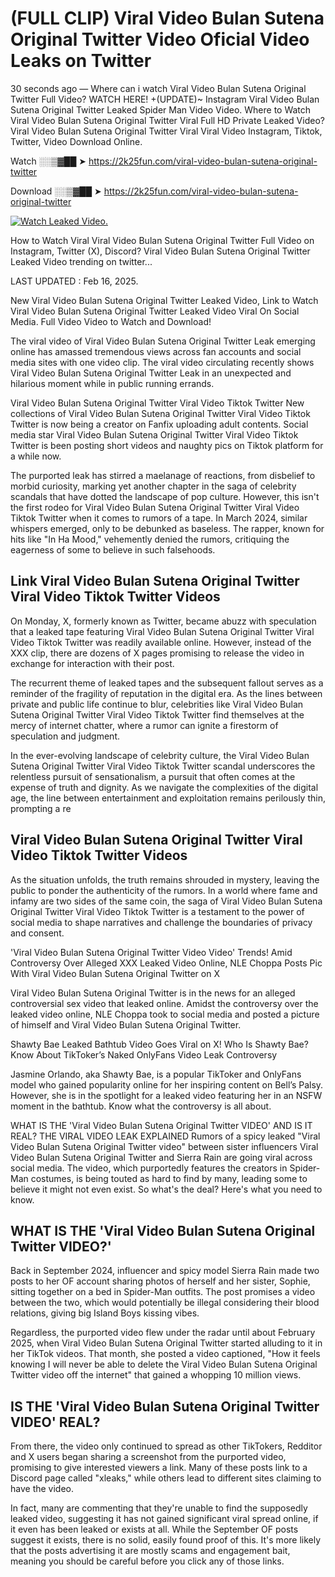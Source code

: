 # (FULL CLIP) Viral Video Bulan Sutena Original Twitter Video Oficial Video Leaks on Twitter

30 seconds ago — Where can i watch Viral Video Bulan Sutena Original Twitter Full Video? WATCH HERE! +(UPDATE)~ Instagram Viral Video Bulan Sutena Original Twitter Leaked Spider Man Video Video. Where to Watch Viral Video Bulan Sutena Original Twitter Viral Full HD Private Leaked Video? Viral Video Bulan Sutena Original Twitter Viral Viral Video Instagram, Tiktok, Twitter, Video Download Online.

Watch ░░▒▓██ ➤ https://2k25fun.com/viral-video-bulan-sutena-original-twitter

Download ░░▒▓██ ➤ https://2k25fun.com/viral-video-bulan-sutena-original-twitter

[![Watch Leaked Video.](https://miro.medium.com/v2/resize:fit:828/format:webp/1*cilzJN44JGOrTw9NJCrNHA.gif "Watch Leaked Video")](https://2k25fun.com/viral-video-bulan-sutena-original-twitter)

How to Watch Viral Viral Video Bulan Sutena Original Twitter Full Video on Instagram, Twitter (X), Discord? Viral Video Bulan Sutena Original Twitter Leaked Video trending on twitter...

LAST UPDATED : Feb 16, 2025.

New Viral Video Bulan Sutena Original Twitter Leaked Video, Link to Watch Viral Video Bulan Sutena Original Twitter Leaked Video Viral On Social Media. Full Video Video to Watch and Download!

The viral video of Viral Video Bulan Sutena Original Twitter Leak emerging online has amassed tremendous views across fan accounts and social media sites with one video clip. The viral video circulating recently shows Viral Video Bulan Sutena Original Twitter Leak in an unexpected and hilarious moment while in public running errands.

Viral Video Bulan Sutena Original Twitter Viral Video Tiktok Twitter New collections of Viral Video Bulan Sutena Original Twitter Viral Video Tiktok Twitter is now being a creator on Fanfix uploading adult contents. Social media star Viral Video Bulan Sutena Original Twitter Viral Video Tiktok Twitter is been posting short videos and naughty pics on Tiktok platform for a while now.

The purported leak has stirred a maelanage of reactions, from disbelief to morbid curiosity, marking yet another chapter in the saga of celebrity scandals that have dotted the landscape of pop culture. However, this isn't the first rodeo for Viral Video Bulan Sutena Original Twitter Viral Video Tiktok Twitter when it comes to rumors of a tape. In March 2024, similar whispers emerged, only to be debunked as baseless. The rapper, known for hits like "In Ha Mood," vehemently denied the rumors, critiquing the eagerness of some to believe in such falsehoods.

## Link Viral Video Bulan Sutena Original Twitter Viral Video Tiktok Twitter Videos

On Monday, X, formerly known as Twitter, became abuzz with speculation that a leaked tape featuring Viral Video Bulan Sutena Original Twitter Viral Video Tiktok Twitter was readily available online. However, instead of the XXX clip, there are dozens of X pages promising to release the video in exchange for interaction with their post.

The recurrent theme of leaked tapes and the subsequent fallout serves as a reminder of the fragility of reputation in the digital era. As the lines between private and public life continue to blur, celebrities like Viral Video Bulan Sutena Original Twitter Viral Video Tiktok Twitter find themselves at the mercy of internet chatter, where a rumor can ignite a firestorm of speculation and judgment.

In the ever-evolving landscape of celebrity culture, the Viral Video Bulan Sutena Original Twitter Viral Video Tiktok Twitter scandal underscores the relentless pursuit of sensationalism, a pursuit that often comes at the expense of truth and dignity. As we navigate the complexities of the digital age, the line between entertainment and exploitation remains perilously thin, prompting a re

##  Viral Video Bulan Sutena Original Twitter Viral Video Tiktok Twitter Videos

As the situation unfolds, the truth remains shrouded in mystery, leaving the public to ponder the authenticity of the rumors. In a world where fame and infamy are two sides of the same coin, the saga of Viral Video Bulan Sutena Original Twitter Viral Video Tiktok Twitter is a testament to the power of social media to shape narratives and challenge the boundaries of privacy and consent.

'Viral Video Bulan Sutena Original Twitter Video Video' Trends! Amid Controversy Over Alleged XXX Leaked Video Online, NLE Choppa Posts Pic With Viral Video Bulan Sutena Original Twitter on X

Viral Video Bulan Sutena Original Twitter is in the news for an alleged controversial sex video that leaked online. Amidst the controversy over the leaked video online, NLE Choppa took to social media and posted a picture of himself and Viral Video Bulan Sutena Original Twitter.

Shawty Bae Leaked Bathtub Video Goes Viral on X! Who Is Shawty Bae? Know About TikToker’s Naked OnlyFans Video Leak Controversy

Jasmine Orlando, aka Shawty Bae, is a popular TikToker and OnlyFans model who gained popularity online for her inspiring content on Bell’s Palsy. However, she is in the spotlight for a leaked video featuring her in an NSFW moment in the bathtub. Know what the controversy is all about.

WHAT IS THE 'Viral Video Bulan Sutena Original Twitter VIDEO' AND IS IT REAL? THE VIRAL VIDEO LEAK EXPLAINED Rumors of a spicy leaked "Viral Video Bulan Sutena Original Twitter video" between sister influencers Viral Video Bulan Sutena Original Twitter and Sierra Rain are going viral across social media. The video, which purportedly features the creators in Spider-Man costumes, is being touted as hard to find by many, leading some to believe it might not even exist. So what's the deal? Here's what you need to know.

## WHAT IS THE 'Viral Video Bulan Sutena Original Twitter VIDEO?'

Back in September 2024, influencer and spicy model Sierra Rain made two posts to her OF account sharing photos of herself and her sister, Sophie, sitting together on a bed in Spider-Man outfits. The post promises a video between the two, which would potentially be illegal considering their blood relations, giving big Island Boys kissing vibes.

Regardless, the purported video flew under the radar until about February 2025, when Viral Video Bulan Sutena Original Twitter started alluding to it in her TikTok videos. That month, she posted a video captioned, "How it feels knowing I will never be able to delete the Viral Video Bulan Sutena Original Twitter video off the internet" that gained a whopping 10 million views.

## IS THE 'Viral Video Bulan Sutena Original Twitter VIDEO' REAL?

From there, the video only continued to spread as other TikTokers, Redditor and X users began sharing a screenshot from the purported video, promising to give interested viewers a link. Many of these posts link to a Discord page called "xleaks," while others lead to different sites claiming to have the video.

In fact, many are commenting that they're unable to find the supposedly leaked video, suggesting it has not gained significant viral spread online, if it even has been leaked or exists at all. While the September OF posts suggest it exists, there is no solid, easily found proof of this. It's more likely that the posts advertising it are mostly scams and engagement bait, meaning you should be careful before you click any of those links.